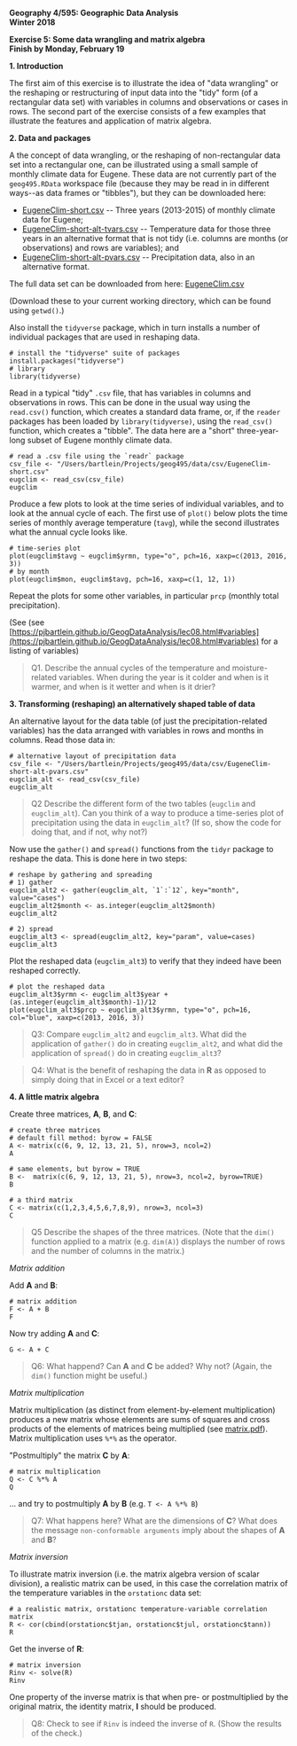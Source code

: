 **Geography 4/595:  Geographic Data Analysis**  
**Winter 2018**

**Exercise 5: Some data wrangling and matrix algebra**  
**Finish by Monday, February 19**  

**1. Introduction**

The first aim of this exercise is to illustrate the idea of "data wrangling" or the reshaping or restructuring of input data into the "tidy" form (of a rectangular data set) with variables in columns and observations or cases in rows.  The second part of the exercise consists of a few examples that illustrate the features and application of matrix algebra.

**2. Data and packages**

A the concept of data wrangling, or the reshaping of non-rectangular data set into a rectangular one, can be illustrated using a small sample of monthly climate data for Eugene.  These data are not currently part of the `geog495.RData` workspace file (because they may be read in in different ways--as data frames or "tibbles"), but they can be downloaded here:

- [EugeneClim-short.csv](https://pjbartlein.github.io/GeogDataAnalysis/data/csv/EugeneClim-short.csv) -- Three years (2013-2015) of monthly climate data for Eugene;
- [EugeneClim-short-alt-tvars.csv](https://pjbartlein.github.io/GeogDataAnalysis/data/csv/EugeneClim-short-alt-tvars.csv) -- Temperature data for those three years in an alternative format that is not tidy (i.e. columns are months (or observations) and rows are variables); and
- [EugeneClim-short-alt-pvars.csv](https://pjbartlein.github.io/GeogDataAnalysis/data/csv/EugeneClim-short-alt-pvars.csv) -- Precipitation data, also in an alternative format.

The full data set can be downloaded from here:  [EugeneClim.csv](https://pjbartlein.github.io/GeogDataAnalysis/data/csv/EugeneClim.csv)

(Download these to your current working directory, which can be found using `getwd()`.)

Also install the `tidyverse` package, which in turn installs a number of individual packages that are used in reshaping data.

```
# install the "tidyverse" suite of packages
install.packages("tidyverse")
# library
library(tidyverse)
```
Read in a typical "tidy" `.csv` file, that has variables in columns and observations in rows.    This can be done in the usual way using the `read.csv()` function, which creates a standard data frame, or, if the `reader` packages has been loaded by `library(tidyverse)`, using the `read_csv()` function, which creates a "tibble".  The data here are a "short" three-year-long subset of Eugene monthly climate data.

```
# read a .csv file using the `readr` package
csv_file <- "/Users/bartlein/Projects/geog495/data/csv/EugeneClim-short.csv"
eugclim <- read_csv(csv_file)
eugclim
```
Produce a few plots to look at the time series of individual variables, and to look at the annual cycle of each.  The first use of `plot()` below plots the time series of monthly average temperature (`tavg`), while the second illustrates what the annual cycle looks like.

```
# time-series plot
plot(eugclim$tavg ~ eugclim$yrmn, type="o", pch=16, xaxp=c(2013, 2016, 3))
# by month
plot(eugclim$mon, eugclim$tavg, pch=16, xaxp=c(1, 12, 1))
```

Repeat the plots for some other variables, in particular `prcp` (monthly total precipitation). 

(See (see [https://pjbartlein.github.io/GeogDataAnalysis/lec08.html#variables](https://pjbartlein.github.io/GeogDataAnalysis/lec08.html#variables) for a listing of variables)

> Q1.  Describe the annual cycles of the temperature and moisture-related variables.  When during the year is it colder and when is it warmer, and when is it wetter and when is it drier?

**3. Transforming (reshaping) an alternatively shaped table of data**

An alternative layout for the data table (of just the precipitation-related variables) has the data arranged with variables in rows and months in columns.  Read those data in:

```
# alternative layout of precipitation data
csv_file <- "/Users/bartlein/Projects/geog495/data/csv/EugeneClim-short-alt-pvars.csv"
eugclim_alt <- read_csv(csv_file)
eugclim_alt
```

> Q2 Describe the different form of the two tables (`eugclim` and `eugclim_alt`).  Can you think of a way to produce a time-series plot of precipitation using the data in `eugclim_alt`?  (If so, show the code for doing that, and if not, why not?)

Now use the `gather()` and `spread()` functions from the `tidyr` package to reshape the data.  This is done here in two steps: 

``` 
# reshape by gathering and spreading
# 1) gather
eugclim_alt2 <- gather(eugclim_alt, `1`:`12`, key="month", value="cases")
eugclim_alt2$month <- as.integer(eugclim_alt2$month)
eugclim_alt2
```
```
# 2) spread
eugclim_alt3 <- spread(eugclim_alt2, key="param", value=cases)
eugclim_alt3
```

Plot the reshaped data (`eugclim_alt3`) to verify that they indeed have been reshaped correctly.

```
# plot the reshaped data
eugclim_alt3$yrmn <- eugclim_alt3$year + (as.integer(eugclim_alt3$month)-1)/12
plot(eugclim_alt3$prcp ~ eugclim_alt3$yrmn, type="o", pch=16, col="blue", xaxp=c(2013, 2016, 3))
```

> Q3:  Compare `eugclim_alt2` and `eugclim_alt3`.  What did the application of `gather()` do in creating `eugclim_alt2`, and what did the application of `spread()` do in creating `eugclim_alt3`?

> Q4:  What is the benefit of reshaping the data in **R** as opposed to simply doing that in Excel or a text editor?


**4.  A little matrix algebra**

Create three matrices, **A**, **B**, and **C**:

```
# create three matrices
# default fill method: byrow = FALSE
A <- matrix(c(6, 9, 12, 13, 21, 5), nrow=3, ncol=2)
A

# same elements, but byrow = TRUE
B <-  matrix(c(6, 9, 12, 13, 21, 5), nrow=3, ncol=2, byrow=TRUE)
B

# a third matrix
C <- matrix(c(1,2,3,4,5,6,7,8,9), nrow=3, ncol=3)
C
```
>Q5 Describe the shapes of the three matrices.  (Note that the `dim()` function applied to a matrix (e.g. `dim(A)`) displays the number of rows and the number of columns in the matrix.)


*Matrix addition*

Add **A** and **B**:

```
# matrix addition
F <- A + B
F
```

Now try adding **A** and **C**:

```
G <- A + C
```

> Q6:  What happend?  Can **A** and **C** be added?  Why not?  (Again, the `dim()` function might be useful.)

*Matrix multiplication*

Matrix multiplication (as distinct from element-by-element multiplication) produces a new matrix whose elements are sums of squares and cross products of the elements of matrices being multiplied 
(see [matrix.pdf](https://pjbartlein.github.io/GeogDataAnalysis/topics/matrix.pdf)).  Matrix multiplication uses `%*%` as the operator. 

"Postmultiply" the matrix **C** by **A**:

```
# matrix multiplication
Q <- C %*% A
Q
```

... and try to postmultiply **A** by **B** (e.g. `T <- A %*% B`) 

>Q7:  What happens here?  What are the dimensions of **C**?  What does the message `non-conformable arguments` imply about the shapes of **A** and **B**?

*Matrix inversion*

To illustrate matrix inversion (i.e. the matrix algebra version of scalar division), a realistic matrix can be used, in this case the correlation matrix of the temperature variables in the `orstationc` data set:

```
# a realistic matrix, orstationc temperature-variable correlation matrix
R <- cor(cbind(orstationc$tjan, orstationc$tjul, orstationc$tann))
R
```
Get the inverse of **R**:

```
# matrix inversion
Rinv <- solve(R)
Rinv
```

One property of the inverse matrix is that when pre- or postmultiplied by the original matrix, the identity matrix, **I** should be produced.

> Q8:  Check to see if `Rinv` is indeed the inverse of `R`.  (Show the results of the check.) 

